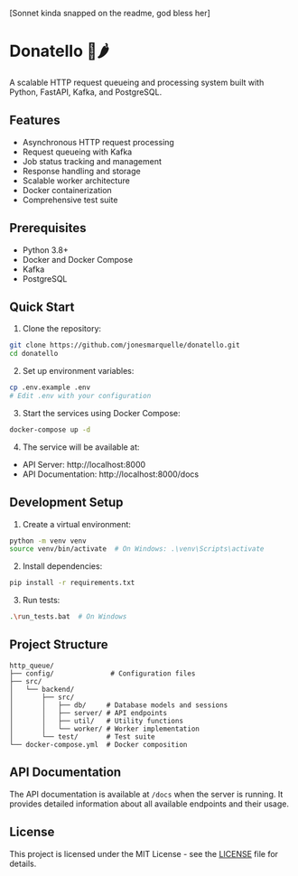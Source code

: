 [Sonnet kinda snapped on the readme, god bless her]

# Donatello 🧂🌶️

A scalable HTTP request queueing and processing system built with Python, FastAPI, Kafka, and PostgreSQL.

## Features

- Asynchronous HTTP request processing
- Request queueing with Kafka
- Job status tracking and management
- Response handling and storage
- Scalable worker architecture
- Docker containerization
- Comprehensive test suite

## Prerequisites

- Python 3.8+
- Docker and Docker Compose
- Kafka
- PostgreSQL

## Quick Start

1. Clone the repository:
```bash
git clone https://github.com/jonesmarquelle/donatello.git
cd donatello
```

2. Set up environment variables:
```bash
cp .env.example .env
# Edit .env with your configuration
```

3. Start the services using Docker Compose:
```bash
docker-compose up -d
```

4. The service will be available at:
- API Server: http://localhost:8000
- API Documentation: http://localhost:8000/docs

## Development Setup

1. Create a virtual environment:
```bash
python -m venv venv
source venv/bin/activate  # On Windows: .\venv\Scripts\activate
```

2. Install dependencies:
```bash
pip install -r requirements.txt
```

3. Run tests:
```bash
.\run_tests.bat  # On Windows
```

## Project Structure

```
http_queue/
├── config/              # Configuration files
├── src/
│   └── backend/
│       ├── src/
│       │   ├── db/     # Database models and sessions
│       │   ├── server/ # API endpoints
│       │   ├── util/   # Utility functions
│       │   └── worker/ # Worker implementation
│       └── test/       # Test suite
└── docker-compose.yml  # Docker composition
```

## API Documentation

The API documentation is available at `/docs` when the server is running. It provides detailed information about all available endpoints and their usage.

## License

This project is licensed under the MIT License - see the [LICENSE](LICENSE) file for details. 
